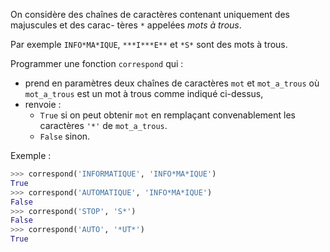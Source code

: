 On considère des chaînes de caractères contenant uniquement des majuscules et des carac-
tères `*` appelées *mots à trous*. 

Par exemple `INFO*MA*IQUE`, `***I***E**` et
`*S*` sont des mots à trous.  

Programmer une fonction `correspond` qui :

- prend en paramètres deux chaînes de caractères `mot` et `mot_a_trous` où
`mot_a_trous` est un mot à trous comme indiqué ci-dessus, 
- renvoie :
    - `True` si on peut obtenir `mot` en remplaçant convenablement les caractères
`'*'` de `mot_a_trous`.
    - `False` sinon.


Exemple :

```python
>>> correspond('INFORMATIQUE', 'INFO*MA*IQUE')
True
>>> correspond('AUTOMATIQUE', 'INFO*MA*IQUE')
False
>>> correspond('STOP', 'S*')
False
>>> correspond('AUTO', '*UT*')
True
```